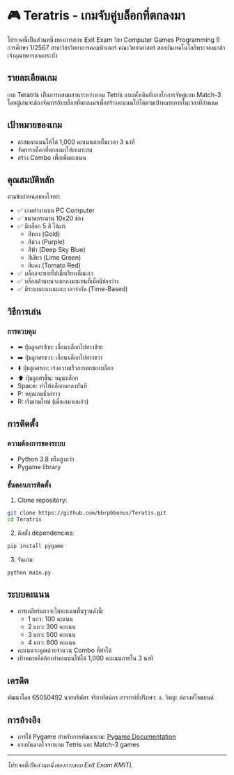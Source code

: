 # 🎮 Teratris - เกมจับคู่บล็อกที่ตกลงมา

โปรเจคนี้เป็นส่วนหนึ่งของการสอบ Exit Exam วิชา Computer Games Programming ปีการศึกษา 1/2567
สาขาวิชาวิทยาการคอมพิวเตอร์ คณะวิทยาศาสตร์ สถาบันเทคโนโลยีพระจอมเกล้าเจ้าคุณทหารลาดกระบัง

##  รายละเอียดเกม

เกม Teratris เป็นการผสมผสานระหว่างเกม Tetris แบบดั้งเดิมกับกลไกการจับคู่แบบ Match-3 โดยผู้เล่นจะต้องจัดการกับบล็อกที่ตกลงมาเพื่อสร้างคะแนนให้ได้ตามเป้าหมายภายในเวลาที่กำหนด

##  เป้าหมายของเกม

- สะสมคะแนนให้ได้ 1,000 คะแนนภายในเวลา 3 นาที
- จัดการบล็อกที่ตกลงมาให้เหมาะสม
- สร้าง Combo เพื่อเพิ่มคะแนน

##  คุณสมบัติหลัก

ตามข้อกำหนดของโจทย์:
- ✅ เกมทำงานบน PC Computer
- ✅ ขนาดกระดาน 10x20 ช่อง
- ✅ มีบล็อก 5 สี ได้แก่:
  - สีทอง (Gold)
  - สีม่วง (Purple)
  - สีฟ้า (Deep Sky Blue)
  - สีเขียว (Lime Green)
  - สีแดง (Tomato Red)
- ✅ บล็อกจะหายไปเมื่อเรียงเต็มแถว
- ✅ บล็อกด้านบนจะตกลงมาแทนที่เมื่อมีช่องว่าง
- ✅ มีระบบคะแนนและเวลาจำกัด (Time-Based)

##  วิธีการเล่น

### การควบคุม
- ⬅️ ปุ่มลูกศรซ้าย: เลื่อนบล็อกไปทางซ้าย
- ➡️ ปุ่มลูกศรขวา: เลื่อนบล็อกไปทางขวา
- ⬇️ ปุ่มลูกศรลง: เร่งความเร็วการตกของบล็อก
- ⬆️ ปุ่มลูกศรขึ้น: หมุนบล็อก
- Space: ทำให้บล็อกตกลงทันที
- P: หยุดเกมชั่วคราว
- R: เริ่มเกมใหม่ (เมื่อเกมจบแล้ว)

##  การติดตั้ง

### ความต้องการของระบบ
- Python 3.8 หรือสูงกว่า
- Pygame library

### ขั้นตอนการติดตั้ง
1. Clone repository:
```bash
git clone https://github.com/bbrpbbonus/Teratis.git
cd Teratris
```

2. ติดตั้ง dependencies:
```bash
pip install pygame
```

3. รันเกม:
```bash
python main.py
```

##  ระบบคะแนน

- การเคลียร์แถวจะได้คะแนนพื้นฐานดังนี้:
  - 1 แถว: 100 คะแนน
  - 2 แถว: 300 คะแนน
  - 3 แถว: 500 คะแนน
  - 4 แถว: 800 คะแนน
- คะแนนจะคูณด้วยจำนวน Combo ที่ทำได้
- เป้าหมายคือต้องทำคะแนนให้ได้ 1,000 คะแนนภายใน 3 นาที

##  เครดิต

พัฒนาโดย 65050492 นายบริพัตร จริยาทัศน์กร
อาจารย์ที่ปรึกษา: อ. วิชญะ ต่อวงศ์ไพชยนต์

##  การอ้างอิง

- การใช้ Pygame สำหรับการพัฒนาเกม: [Pygame Documentation](https://www.pygame.org/docs/)
- แรงบันดาลใจจากเกม Tetris และ Match-3 games

---
_โปรเจคนี้เป็นส่วนหนึ่งของการสอบ Exit Exam KMITL_
